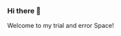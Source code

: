 ### Hi there 👋
  
  Welcome to my trial and error Space!
<!--
**XSneha/XSneha** is a ✨ _special_ ✨ repository because its `README.md` (this file) appears on your GitHub profile.
- ⚡ Fun fact: I like to do Trials and Errors.
-->
